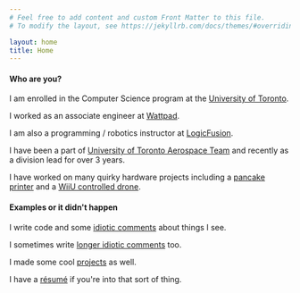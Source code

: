 ```yaml
---
# Feel free to add content and custom Front Matter to this file.
# To modify the layout, see https://jekyllrb.com/docs/themes/#overriding-theme-defaults

layout: home
title: Home
---
```


#### Who are you?
I am enrolled in the Computer Science program at the [University of Toronto](https://utoronto.ca).

I worked as an associate engineer at [Wattpad](https://company.wattpad.com).

I am also a programming / robotics instructor at [LogicFusion](https://logicfusion.ca).

I have been a part of [University of Toronto Aerospace Team](https://utat.ca) and recently as a division lead for over 3 years.

I have worked on many quirky hardware projects including a [pancake printer](/portfolio) and a [WiiU controlled drone](/portfolio).    

#### Examples or it didn't happen
I write code and some [idiotic comments](https://www.twitter.com/timothyklock) about things I see.

I sometimes write [longer idiotic comments](/blog) too.

I made some cool [projects](/portfolio) as well.

I have a [résumé](timothy_lock_resume.pdf) if you're into that sort of thing.
